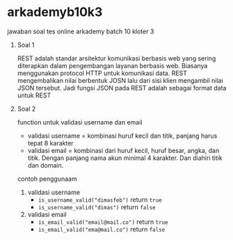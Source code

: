# arkademyb10k3
jawaban soal tes online arkademy batch 10 kloter 3

1. Soal 1

	REST adalah standar arsitektur komunikasi berbasis web yang sering diterapkan dalam pengembangan layanan berbasis web. Biasanya menggunakan protocol HTTP untuk komunikasi data. REST mengembalikan nilai berbentuk JOSN lalu dari sisi klien mengambil nilai JSON tersebut. Jadi fungsi JSON pada REST adalah sebagai format data untuk REST

2. Soal 2

	function untuk validasi username dan email

	* validasi username = kombinasi huruf kecil dan titik, panjang harus tepat 8 karakter
	* validasi email = kombinasi dari huruf kecil, huruf besar, angka, dan titik. Dengan panjang nama akun minimal 4 karakter. Dan diahiri titik dan domain.

	contoh penggunaam

	1. validasi username
		* `is_username_valid("dimasfeb")` return `true` 
		* `is_username_valid("dimas")` return `false`
	2. validasi email
		* `is_email_valid("email@mail.co")` return `true`
		* `is_email_valid("ema@mail.co")` return `false`
